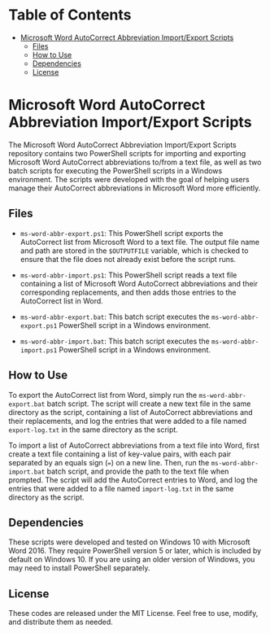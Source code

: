# Table of Contents
- [Microsoft Word AutoCorrect Abbreviation Import/Export Scripts](#ms_script)
    - [Files](#files)
    - [How to Use](#how_to_use)
    - [Dependencies](#dependencies)
    - [License](#license)

# Microsoft Word AutoCorrect Abbreviation Import/Export Scripts <a id="ms_script"></a>

The Microsoft Word AutoCorrect Abbreviation Import/Export Scripts repository contains two PowerShell scripts for importing and exporting Microsoft Word AutoCorrect abbreviations to/from a text file, as well as two batch scripts for executing the PowerShell scripts in a Windows environment. The scripts were developed with the goal of helping users manage their AutoCorrect abbreviations in Microsoft Word more efficiently.

## Files <a id="files"></a>

-   `ms-word-abbr-export.ps1`: This PowerShell script exports the AutoCorrect list from Microsoft Word to a text file. The output file name and path are stored in the `$OUTPUTFILE` variable, which is checked to ensure that the file does not already exist before the script runs.

-   `ms-word-abbr-import.ps1`: This PowerShell script reads a text file containing a list of Microsoft Word AutoCorrect abbreviations and their corresponding replacements, and then adds those entries to the AutoCorrect list in Word.

-   `ms-word-abbr-export.bat`: This batch script executes the `ms-word-abbr-export.ps1` PowerShell script in a Windows environment.

-   `ms-word-abbr-import.bat`: This batch script executes the `ms-word-abbr-import.ps1` PowerShell script in a Windows environment.

## How to Use <a id="how_to_use"></a>

To export the AutoCorrect list from Word, simply run the `ms-word-abbr-export.bat` batch script. The script will create a new text file in the same directory as the script, containing a list of AutoCorrect abbreviations and their replacements, and log the entries that were added to a file named `export-log.txt` in the same directory as the script.

To import a list of AutoCorrect abbreviations from a text file into Word, first create a text file containing a list of key-value pairs, with each pair separated by an equals sign (`=`) on a new line. Then, run the `ms-word-abbr-import.bat` batch script, and provide the path to the text file when prompted. The script will add the AutoCorrect entries to Word, and log the entries that were added to a file named `import-log.txt` in the same directory as the script.

## Dependencies <a id="dependencies"></a>

These scripts were developed and tested on Windows 10 with Microsoft Word 2016. They require PowerShell version 5 or later, which is included by default on Windows 10. If you are using an older version of Windows, you may need to install PowerShell separately.

## License <a id="license"></a>

These codes are released under the MIT License. Feel free to use, modify, and distribute them as needed.